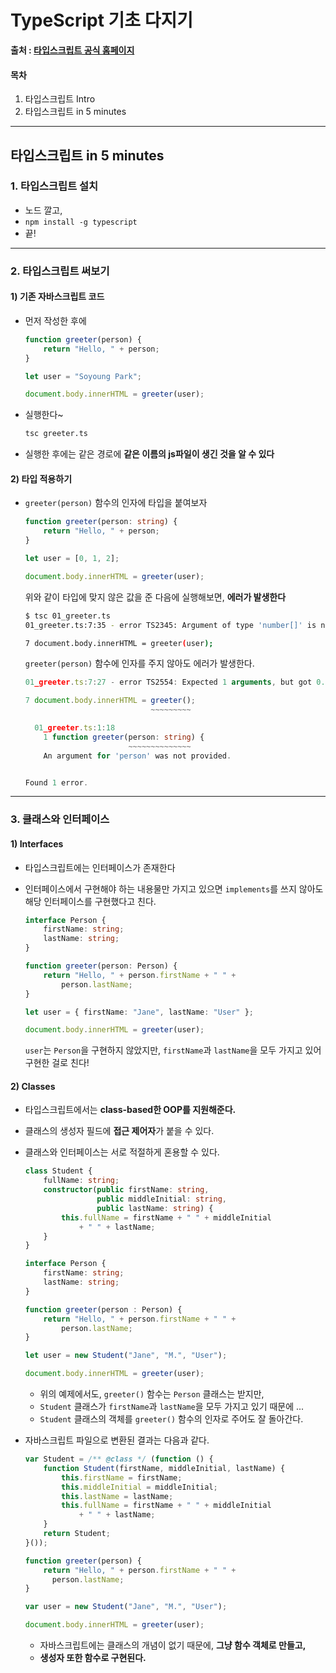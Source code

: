 # TypeScript 기초 다지기

 **출처 : [타입스크립트 공식 홈페이지](https://www.typescriptlang.org/docs/home.html)**

#### 목차

1. 타입스크립트 Intro
2. 타입스크립트 in 5 minutes

___

## 타입스크립트 in 5 minutes

### 1. 타입스크립트 설치

- 노드 깔고, 
- `npm install -g typescript` 
- 끝!



___

### 2. 타입스크립트 써보기

#### 1) 기존 자바스크립트 코드

- 먼저 작성한 후에

  ```javascript
  function greeter(person) {
      return "Hello, " + person;
  }
  
  let user = "Soyoung Park";
  
  document.body.innerHTML = greeter(user);
  ```

- 실행한다~

  ```sh
  tsc greeter.ts
  ```

- 실행한 후에는 같은 경로에 **같은 이름의 js파일이 생긴 것을 알 수 있다**



#### 2) 타입 적용하기

- `greeter(person)` 함수의 인자에 타입을 붙여보자

  ```typescript
  function greeter(person: string) {
      return "Hello, " + person;
  }
  
  let user = [0, 1, 2];
  
  document.body.innerHTML = greeter(user);
  ```

  위와 같이 타입에 맞지 않은 값을 준 다음에 실행해보면, **에러가 발생한다**

  ```sh
  $ tsc 01_greeter.ts
  01_greeter.ts:7:35 - error TS2345: Argument of type 'number[]' is not assignable to parameter of type 'string'.
  
  7 document.body.innerHTML = greeter(user);
  ```

  `greeter(person)` 함수에 인자를 주지 않아도 에러가 발생한다.

  ```typescript
  01_greeter.ts:7:27 - error TS2554: Expected 1 arguments, but got 0.
  
  7 document.body.innerHTML = greeter();
                              ~~~~~~~~~
  
    01_greeter.ts:1:18
      1 function greeter(person: string) {
                         ~~~~~~~~~~~~~~
      An argument for 'person' was not provided.
  
  
  Found 1 error.
  ```



___

### 3. 클래스와 인터페이스

#### 1) Interfaces

- 타입스크립트에는 인터페이스가 존재한다

- 인터페이스에서 구현해야 하는 내용물만 가지고 있으면 `implements`를 쓰지 않아도 해당 인터페이스를 구현했다고 친다.

  ```typescript
  interface Person {
      firstName: string;
      lastName: string;
  }
  
  function greeter(person: Person) {
      return "Hello, " + person.firstName + " " + 
          person.lastName;
  }
  
  let user = { firstName: "Jane", lastName: "User" };
  
  document.body.innerHTML = greeter(user);
  ```

  `user`는 `Person`을 구현하지 않았지만, `firstName`과 `lastName`을 모두 가지고 있어 구현한 걸로 친다!

#### 2) Classes

- 타입스크립트에서는 **class-based한 OOP를 지원해준다.**
- 클래스의 생성자 필드에 **접근 제어자**가 붙을 수 있다.
- 클래스와 인터페이스는 서로 적절하게 혼용할 수 있다.

  ```typescript
  class Student {
      fullName: string;
      constructor(public firstName: string, 
                  public middleInitial: string, 
                  public lastName: string) {
          this.fullName = firstName + " " + middleInitial
              + " " + lastName;
      }
  }
  
  interface Person {
      firstName: string;
      lastName: string;
  }
  
  function greeter(person : Person) {
      return "Hello, " + person.firstName + " " + 
          person.lastName;
  }
  
  let user = new Student("Jane", "M.", "User");
  
  document.body.innerHTML = greeter(user);
  ```

  - 위의 예제에서도, `greeter()` 함수는 `Person` 클래스는 받지만,
  - `Student` 클래스가 `firstName`과 `lastName`을 모두 가지고 있기 때문에 ...
  - `Student` 클래스의 객체를 `greeter()` 함수의 인자로 주어도 잘 돌아간다.

  

- 자바스크립트 파일으로 변환된 결과는 다음과 같다.

  ```javascript
  var Student = /** @class */ (function () {
      function Student(firstName, middleInitial, lastName) {
          this.firstName = firstName;
          this.middleInitial = middleInitial;
          this.lastName = lastName;
          this.fullName = firstName + " " + middleInitial
              + " " + lastName;
      }
      return Student;
  }());
  
  function greeter(person) {
      return "Hello, " + person.firstName + " " + 
      	person.lastName;
  }
  
  var user = new Student("Jane", "M.", "User");
  
  document.body.innerHTML = greeter(user);
  ```

  - 자바스크립트에는 클래스의 개념이 없기 때문에, **그냥 함수 객체로 만들고,**
  - **생성자 또한 함수로 구현된다.**








